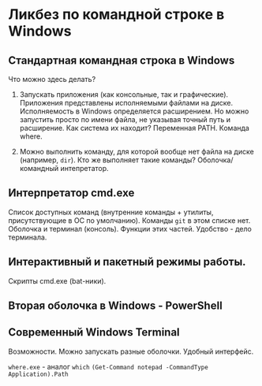 # Ликбез по командной строке в Windows

## Стандартная командная строка в Windows
Что можно здесь делать? 
1. Запускать приложения (как консольные, так и графические). Приложения представлены исполняемыми файлами на диске. Исполняемость в Windows определяется расширением.
Но можно запустить просто по имени файла, не указывая точный путь и расширение. Как система их находит? Переменная PATH. Команда where.

2. Можно выполнить команду, для которой вообще нет файла на диске (например, `dir`). Кто же выполняет такие команды? Оболочка/командный интепретатор.

## Интерпретатор cmd.exe
Список доступных команд (внутренние команды + утилиты, присутствующие в ОС по умолчанию). Команды `git` в этом списке нет.
Оболочка и терминал (консоль). Функции этих частей. Удобство - дело терминала.

## Интерактивный и пакетный режимы работы.
Скрипты cmd.exe (bat-ники).

## Вторая оболочка в Windows - PowerShell

## Современный Windows Terminal
Возможности. Можно запускать разные оболочки. Удобный интерфейс.

`where.exe` - аналог `which` 
`(Get-Command notepad -CommandType Application).Path`


